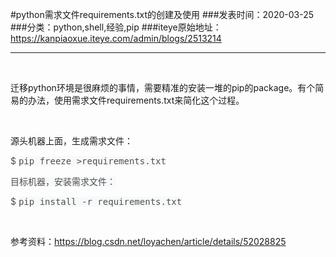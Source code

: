 #python需求文件requirements.txt的创建及使用
###发表时间：2020-03-25
###分类：python,shell,经验,pip
###iteye原始地址：<a href="https://kanpiaoxue.iteye.com/admin/blogs/2513214" target="_blank">https://kanpiaoxue.iteye.com/admin/blogs/2513214</a>

---

<div class="iteye-blog-content-contain" style="font-size: 14px;"> 
 <p>&nbsp;</p> 
 <p>迁移python环境是很麻烦的事情，需要精准的安装一堆的pip的package。有个简易的办法，使用需求文件requirements.txt来简化这个过程。</p> 
 <p>&nbsp;</p> 
 <p>源头机器上面，生成需求文件：</p> 
 <p><span class="hljs-variable" style="margin: 0px; padding: 0px; font-family: 'Microsoft YaHei', 'SF Pro Display', Roboto, Noto, Arial, 'PingFang SC', sans-serif; color: #4f4f4f; white-space: pre;">$ </span><span style="color: #4f4f4f; font-family: 'Source Code Pro', 'DejaVu Sans Mono', 'Ubuntu Mono', 'Anonymous Pro', 'Droid Sans Mono', Menlo, Monaco, Consolas, Inconsolata, Courier, monospace, 'PingFang SC', 'Microsoft YaHei', sans-serif; white-space: pre; background-color: #f6f8fa;">pip freeze &gt;requirements.txt</span></p> 
 <p><span style="color: #4f4f4f; font-family: 'Source Code Pro', 'DejaVu Sans Mono', 'Ubuntu Mono', 'Anonymous Pro', 'Droid Sans Mono', Menlo, Monaco, Consolas, Inconsolata, Courier, monospace, 'PingFang SC', 'Microsoft YaHei', sans-serif; white-space: pre; background-color: #f6f8fa;">目标机器，安装需求文件：</span></p> 
 <p><span class="hljs-variable" style="margin: 0px; padding: 0px; font-family: 'Microsoft YaHei', 'SF Pro Display', Roboto, Noto, Arial, 'PingFang SC', sans-serif; color: #4f4f4f; white-space: pre;">$ </span><span style="color: #4f4f4f; font-family: 'Source Code Pro', 'DejaVu Sans Mono', 'Ubuntu Mono', 'Anonymous Pro', 'Droid Sans Mono', Menlo, Monaco, Consolas, Inconsolata, Courier, monospace, 'PingFang SC', 'Microsoft YaHei', sans-serif; white-space: pre; background-color: #f6f8fa;">pip install -r requirements.txt</span></p> 
 <p>&nbsp;</p> 
 <p>参考资料：<a href="https://blog.csdn.net/loyachen/article/details/52028825">https://blog.csdn.net/loyachen/article/details/52028825</a></p> 
</div>
